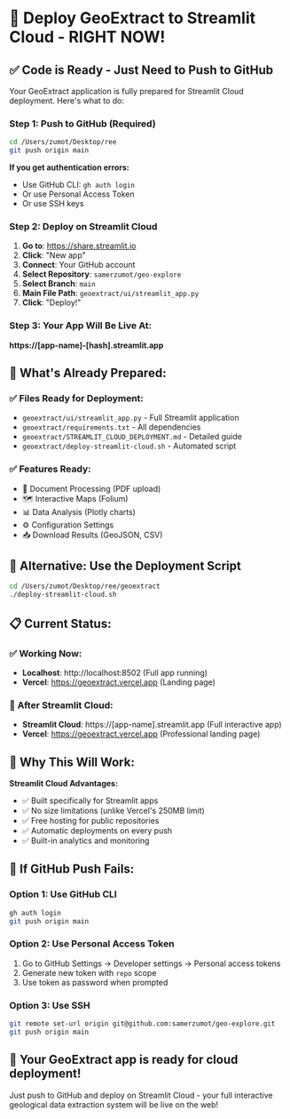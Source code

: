 # 🚀 Deploy GeoExtract to Streamlit Cloud - RIGHT NOW!

## ✅ **Code is Ready - Just Need to Push to GitHub**

Your GeoExtract application is fully prepared for Streamlit Cloud deployment. Here's what to do:

### **Step 1: Push to GitHub (Required)**
```bash
cd /Users/zumot/Desktop/ree
git push origin main
```

**If you get authentication errors:**
- Use GitHub CLI: `gh auth login`
- Or use Personal Access Token
- Or use SSH keys

### **Step 2: Deploy on Streamlit Cloud**

1. **Go to**: https://share.streamlit.io
2. **Click**: "New app"
3. **Connect**: Your GitHub account
4. **Select Repository**: `samerzumot/geo-explore`
5. **Select Branch**: `main`
6. **Main File Path**: `geoextract/ui/streamlit_app.py`
7. **Click**: "Deploy!"

### **Step 3: Your App Will Be Live At:**
**https://[app-name]-[hash].streamlit.app**

## 🎯 **What's Already Prepared:**

### ✅ **Files Ready for Deployment:**
- `geoextract/ui/streamlit_app.py` - Full Streamlit application
- `geoextract/requirements.txt` - All dependencies
- `geoextract/STREAMLIT_CLOUD_DEPLOYMENT.md` - Detailed guide
- `geoextract/deploy-streamlit-cloud.sh` - Automated script

### ✅ **Features Ready:**
- 📄 Document Processing (PDF upload)
- 🗺️ Interactive Maps (Folium)
- 📊 Data Analysis (Plotly charts)
- ⚙️ Configuration Settings
- 📥 Download Results (GeoJSON, CSV)

## 🚀 **Alternative: Use the Deployment Script**

```bash
cd /Users/zumot/Desktop/ree/geoextract
./deploy-streamlit-cloud.sh
```

## 📋 **Current Status:**

### ✅ **Working Now:**
- **Localhost**: http://localhost:8502 (Full app running)
- **Vercel**: https://geoextract.vercel.app (Landing page)

### 🚀 **After Streamlit Cloud:**
- **Streamlit Cloud**: https://[app-name].streamlit.app (Full interactive app)
- **Vercel**: https://geoextract.vercel.app (Professional landing page)

## 🎉 **Why This Will Work:**

**Streamlit Cloud Advantages:**
- ✅ Built specifically for Streamlit apps
- ✅ No size limitations (unlike Vercel's 250MB limit)
- ✅ Free hosting for public repositories
- ✅ Automatic deployments on every push
- ✅ Built-in analytics and monitoring

## 🔧 **If GitHub Push Fails:**

### Option 1: Use GitHub CLI
```bash
gh auth login
git push origin main
```

### Option 2: Use Personal Access Token
1. Go to GitHub Settings → Developer settings → Personal access tokens
2. Generate new token with `repo` scope
3. Use token as password when prompted

### Option 3: Use SSH
```bash
git remote set-url origin git@github.com:samerzumot/geo-explore.git
git push origin main
```

## 🎯 **Your GeoExtract app is ready for cloud deployment!**

Just push to GitHub and deploy on Streamlit Cloud - your full interactive geological data extraction system will be live on the web!

